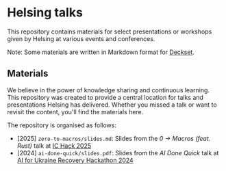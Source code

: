 # Helsing talks

This repository contains materials for select presentations or workshops given
by Helsing at various events and conferences.

Note: Some materials are written in Markdown format for [Deckset](https://www.deckset.com/).

## Materials

We believe in the power of knowledge sharing and continuous learning. This
repository was created to provide a central location for talks and presentations
Helsing has delivered. Whether you missed a talk or want to revisit the
content, you'll find the materials here.

The repository is organised as follows:

- [2025] `zero-to-macros/slides.md`: Slides from the *0 -> Macros (feat. Rust)* talk at [IC Hack 2025](https://ichack.org/)
- [2024] `ai-done-quick/slides.pdf`: Slides from the *AI Done Quick* talk at [AI for Ukraine Recovery Hackathon 2024](https://blog.helsing.ai/ai-for-ukraine-recovery-hackathon-eac351a3afad)